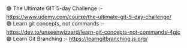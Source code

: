 


🟣 The Ultimate GIT 5-day Challenge :- https://www.udemy.com/course/the-ultimate-git-5-day-challenge/    
🟣 Learn git concepts, not commands :-  https://dev.to/unseenwizzard/learn-git-concepts-not-commands-4gjc     
🟣 Learn Git Branching :- https://learngitbranching.js.org/   





